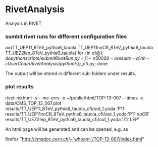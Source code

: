 RivetAnalysis
=============

Analysis in RIVET

### sumbit rivet runs for different configuration files

a=(TT_UEP11_8TeV_pythia6_tauola TT_UEP11noCR_8TeV_pythia6_tauola TT_UEZ2lep_8TeV_pythia6_tauola)
for i in ${a[@]}; do
    python scripts/submitRivetRun.py  -j 1 -n 50000 -o results -q 1nh -c UserCode/RivetAnalysis/python/${i}_cfi.py;
done

The output will be stored in different sub-folders under results.

### plot results

rivet-mkhtml -s --mc-errs -o ~/public/html/TOP-13-007 --times -c data/CMS_TOP_13_007.plot \
	     results/TT_UEP11_8TeV_pythia6_tauola_cfi/out_1.yoda:'P11' \
	     results/TT_UEP11noCR_8TeV_pythia6_tauola_cfi/out_1.yoda:'P11 noCR' \
	     results/TT_UEZ2lep_8TeV_pythia6_tauola_cfi/out_1.yoda:'Z2 LEP' 

An html page will be generated and can be opened, e.g. as

firefox "http://cmsdoc.cern.ch/~`whoami`/TOP-13-007/index.html"

